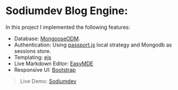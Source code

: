 # Sodiumdev Blog Engine:
In this project I implemented the following features:
- Database: [MongooseODM](https://mongoosejs.com).
- Authentication: Using [passport.js](http://www.passportjs.org/) local strategy and Mongodb as sessions store.
- Templating: [ejs](https://ejs.co)
- Live Markdown Editor: [EasyMDE](https://github.com/Ionaru/easy-markdown-editor)
- Responsive UI: [Bootstrap](https://getbootstrap.com/docs/4.0/getting-started/introduction/)

> Live Demo: [Sodiumdev](https://Sodiumdev.herokuapp.com)